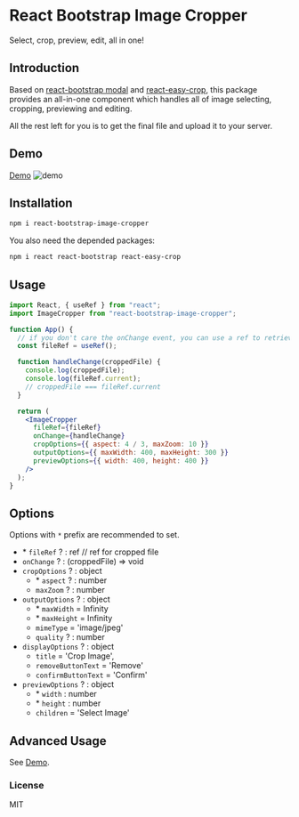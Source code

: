 # React Bootstrap Image Cropper

Select, crop, preview, edit, all in one!

## Introduction

Based on [react-bootstrap modal](https://react-bootstrap.github.io/components/modal/) and [react-easy-crop](https://github.com/ricardo-ch/react-easy-crop),
this package provides an all-in-one component which handles all of image selecting, cropping, previewing and editing.

All the rest left for you is to get the final file and upload it to your server.

## Demo

[Demo](https://codesandbox.io/s/react-bootstrap-image-cropper-6edp6)
![demo](https://user-images.githubusercontent.com/3808838/65366436-64537500-dc56-11e9-8754-f4566e90ebdc.gif)

## Installation

```bash
npm i react-bootstrap-image-cropper
```

You also need the depended packages:

```bash
npm i react react-bootstrap react-easy-crop
```

## Usage

```jsx harmony
import React, { useRef } from "react";
import ImageCropper from "react-bootstrap-image-cropper";

function App() {
  // if you don't care the onChange event, you can use a ref to retrieve the cropped file
  const fileRef = useRef();

  function handleChange(croppedFile) {
    console.log(croppedFile);
    console.log(fileRef.current);
    // croppedFile === fileRef.current
  }

  return (
    <ImageCropper
      fileRef={fileRef}
      onChange={handleChange}
      cropOptions={{ aspect: 4 / 3, maxZoom: 10 }}
      outputOptions={{ maxWidth: 400, maxHeight: 300 }}
      previewOptions={{ width: 400, height: 400 }}
    />
  );
}
```

## Options

Options with `*` prefix are recommended to set.

- \* `fileRef` ? : ref // ref for cropped file
- `onChange` ? : (croppedFile) => void
- `cropOptions` ? : object
  - \* `aspect` ? : number
  - `maxZoom` ? : number
- `outputOptions` ? : object
  - \* `maxWidth` = Infinity
  - \* `maxHeight` = Infinity
  - `mimeType` = 'image/jpeg'
  - `quality` ? : number
- `displayOptions` ? : object
  - `title` = 'Crop Image',
  - `removeButtonText` = 'Remove'
  - `confirmButtonText` = 'Confirm'
- `previewOptions` ? : object
  - \* `width` : number
  - \* `height` : number
  - `children` = 'Select Image'

## Advanced Usage

See [Demo](#demo).

### License

MIT
